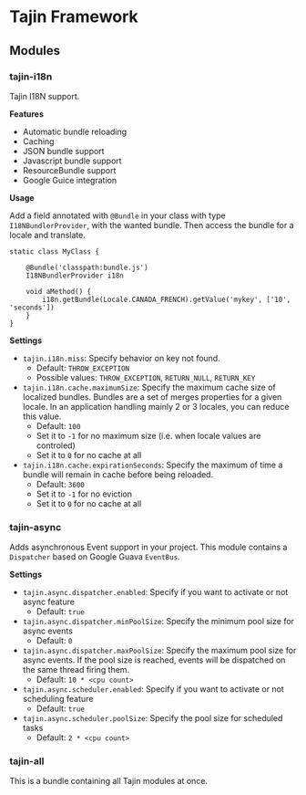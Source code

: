 # Tajin Framework #

## Modules ##

### tajin-i18n ###

Tajin I18N support.

__Features__

 - Automatic bundle reloading
 - Caching
 - JSON bundle support
 - Javascript bundle support
 - ResourceBundle support
 - Google Guice integration

__Usage__

Add a field annotated with `@Bundle` in your class with type `I18NBundlerProvider`, with the wanted bundle. Then access the bundle for a locale and translate.

```
static class MyClass {

    @Bundle('classpath:bundle.js')
    I18NBundlerProvider i18n

    void aMethod() {
        i18n.getBundle(Locale.CANADA_FRENCH).getValue('mykey', ['10', 'seconds'])
    }
}
```

__Settings__

 - `tajin.i18n.miss`: Specify behavior on key not found.
    - Default: `THROW_EXCEPTION`
    - Possible values: `THROW_EXCEPTION`, `RETURN_NULL`, `RETURN_KEY`
 - `tajin.i18n.cache.maximumSize`: Specify the maximum cache size of localized bundles. Bundles are a set of merges properties for a given locale. In an application handling mainly 2 or 3 locales, you can reduce this value.
    - Default: `100`
    - Set it to `-1` for no maximum size (i.e. when locale values are controled)
    - Set it to `0` for no cache at all
 - `tajin.i18n.cache.expirationSeconds`: Specify the maximum of time a bundle will remain in cache before being reloaded.
    - Default: `3600`
    - Set it to `-1` for no eviction
    - Set it to `0` for no cache at all

### tajin-async ###

Adds asynchronous Event support in your project. This module contains a `Dispatcher` based on Google Guava `EventBus`.

__Settings__

 - `tajin.async.dispatcher.enabled`: Specify if you want to activate or not async feature
    - Default: `true`
 - `tajin.async.dispatcher.minPoolSize`: Specify the minimum pool size for async events
    - Default: `0`
 - `tajin.async.dispatcher.maxPoolSize`: Specify the maximum pool size for async events. If the pool size is reached, events will be dispatched on the same thread firing them.
    - Default: `10 * <cpu count>`
 - `tajin.async.scheduler.enabled`: Specify if you want to activate or not scheduling feature
    - Default: `true`
 - `tajin.async.scheduler.poolSize`: Specify the pool size for scheduled tasks
    - Default: `2 * <cpu count>`

### tajin-all ###

This is a bundle containing all Tajin modules at once.

